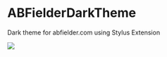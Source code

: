 # ABFielderDarkTheme
Dark theme for abfielder.com using Stylus Extension

![](https://i.imgur.com/o5NMvxb.png)
